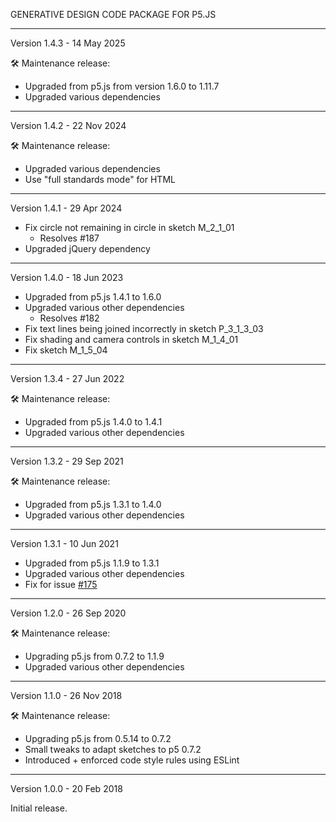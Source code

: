 GENERATIVE DESIGN CODE PACKAGE FOR P5.JS

----------------------------------------------------------------
Version 1.4.3 - 14 May 2025

🛠 Maintenance release:

* Upgraded from p5.js from version 1.6.0 to 1.11.7
* Upgraded various dependencies


----------------------------------------------------------------
Version 1.4.2 - 22 Nov 2024

🛠 Maintenance release:

* Upgraded various dependencies
* Use "full standards mode" for HTML


----------------------------------------------------------------
Version 1.4.1 - 29 Apr 2024

* Fix circle not remaining in circle in sketch M_2_1_01
  * Resolves #187
* Upgraded jQuery dependency


----------------------------------------------------------------
Version 1.4.0 - 18 Jun 2023

* Upgraded from p5.js 1.4.1 to 1.6.0
* Upgraded various other dependencies
  * Resolves #182
* Fix text lines being joined incorrectly in sketch P_3_1_3_03
* Fix shading and camera controls in sketch M_1_4_01
* Fix sketch M_1_5_04


----------------------------------------------------------------
Version 1.3.4 - 27 Jun 2022

🛠 Maintenance release:

* Upgraded from p5.js 1.4.0 to 1.4.1
* Upgraded various other dependencies


----------------------------------------------------------------
Version 1.3.2 - 29 Sep 2021

🛠 Maintenance release:

* Upgraded from p5.js 1.3.1 to 1.4.0
* Upgraded various other dependencies


----------------------------------------------------------------
Version 1.3.1 - 10 Jun 2021

* Upgraded from p5.js 1.1.9 to 1.3.1
* Upgraded various other dependencies
* Fix for issue [#175](https://github.com/generative-design/Code-Package-p5.js/issues/175)


----------------------------------------------------------------
Version 1.2.0 - 26 Sep 2020

🛠 Maintenance release:

* Upgrading p5.js from 0.7.2 to 1.1.9
* Upgraded various other dependencies


----------------------------------------------------------------
Version 1.1.0 - 26 Nov 2018

🛠 Maintenance release:

* Upgrading p5.js from 0.5.14 to 0.7.2
* Small tweaks to adapt sketches to p5 0.7.2
* Introduced + enforced code style rules using ESLint


----------------------------------------------------------------
Version 1.0.0 - 20 Feb 2018

Initial release.
